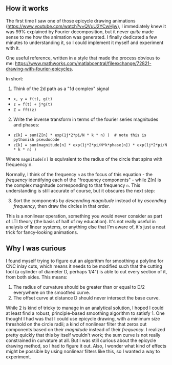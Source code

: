 ## How it works

The first time I saw one of those epicycle drawing animations (https://www.youtube.com/watch?v=QVuU2YCwHjw), I immediately knew it was 99% explained by Fourier decomposition, but it never *quite* made sense to me how the animation was generated. I finally dedicated a few minutes to understanding it, so I could implement it myself and experiment with it.

One useful reference, written in a style that made the process obvious to me: https://www.mathworks.com/matlabcentral/fileexchange/72821-drawing-with-fourier-epicycles.

In short:

1. Think of the 2d path as a "1d complex" signal

  - `x, y = f(t), g(t)`
  - `z = f(t) + j*g(t)`
  - `Z = fft(z)`
   
2. Write the inverse transform in terms of the fourier series magnitudes and phases:

  - `z[k] = sum(Z[n] * exp(1j*2*pi/N * k * n) )  # note this is pythonish pseudocode`
  - `z[k] = sum(magnitude[n] * exp(1j*2*pi/N*k*phase[n]) * exp(1j*2*pi/N * k * n) )`

Where `magnitude[n]` is equivalent to the radius of the circle that spins with frequency n.

Normally, I think of the frequency `n` as the focus of this equation - the *frequency* identifying each of the "frequency components" - while Z[n] is the complex magnitude corresponding to that frequency `n`. This understanding is still accurate of course, but it obscures the next step:

3. Sort the components by *descending magnitude* instead of by *ascending frequency*, then draw the circles in that order.

This is a nonlinear operation, something you would never consider as part of LTI theory (the basis of half of my education). It's not really useful in analysis of linear systems, or anything else that I'm aware of, it's just a neat trick for fancy-looking animations.

## Why I was curious
I found myself trying to figure out an algorithm for smoothing a polyline for CNC inlay cuts, which means it needs to be modified such that the cutting tool (a cylinder of diameter D, perhaps 1/4") is able to cut every section of it, from both sides. This means:

1. The radius of curvature should be greater than or equal to D/2 everywhere on the smoothed curve.
2. The offset curve at distance D should never intersect the base curve.

While 2 is kind of tricky to manage in an analytical solution, I hoped I could at least find a robust, principle-based smoothing algorithm to satisfy 1. One thought I had was that I could use epicycle drawing, with a minimum size threshold on the circle radii; a kind of nonlinear filter that zeros out components based on their *magnitude* instead of their *frequency*. I realized pretty quickly that this by itself wouldn't work; the sum curve is not really constrained in curvature at all. But I was still curious about the epicycle drawing method, so I had to figure it out. Also, I wonder what kind of effects might be possible by using nonlinear filters like this, so I wanted a way to experiment.
